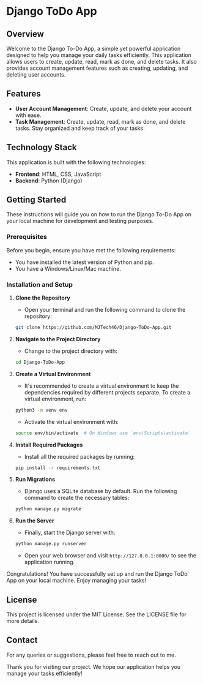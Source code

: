 # Django ToDo App

## Overview
Welcome to the Django To-Do App, a simple yet powerful application designed to help you manage your daily tasks efficiently. This application allows users to create, update, read, mark as done, and delete tasks. It also provides account management features such as creating, updating, and deleting user accounts.

## Features
- **User Account Management**: Create, update, and delete your account with ease.
- **Task Management**: Create, update, read, mark as done, and delete tasks. Stay organized and keep track of your tasks.

## Technology Stack
This application is built with the following technologies:
- **Frontend**: HTML, CSS, JavaScript
- **Backend**: Python (Django)

## Getting Started

These instructions will guide you on how to run the Django To-Do App on your local machine for development and testing purposes.

### Prerequisites

Before you begin, ensure you have met the following requirements:
- You have installed the latest version of Python and pip.
- You have a Windows/Linux/Mac machine.

### Installation and Setup

1. **Clone the Repository**
    - Open your terminal and run the following command to clone the repository:
    ```bash
    git clone https://github.com/MJTech46/Django-ToDo-App.git
    ```

2. **Navigate to the Project Directory**
    - Change to the project directory with:
    ```bash
    cd Django-ToDo-App
    ```

3. **Create a Virtual Environment**
    - It's recommended to create a virtual environment to keep the dependencies required by different projects separate. To create a virtual environment, run:
    ```bash
    python3 -m venv env
    ```
    - Activate the virtual environment with:
    ```bash
    source env/bin/activate  # On Windows use `env\Scripts\activate`
    ```

4. **Install Required Packages**
    - Install all the required packages by running:
    ```bash
    pip install -r requirements.txt
    ```

5. **Run Migrations**
    - Django uses a SQLite database by default. Run the following command to create the necessary tables:
    ```bash
    python manage.py migrate
    ```

6. **Run the Server**
    - Finally, start the Django server with:
    ```bash
    python manage.py runserver
    ```
    - Open your web browser and visit `http://127.0.0.1:8000/` to see the application running.

Congratulations! You have successfully set up and run the Django ToDo App on your local machine. Enjoy managing your tasks!


## License
This project is licensed under the MIT License. See the LICENSE file for more details.

## Contact
For any queries or suggestions, please feel free to reach out to me.

Thank you for visiting our project. We hope our application helps you manage your tasks efficiently!
